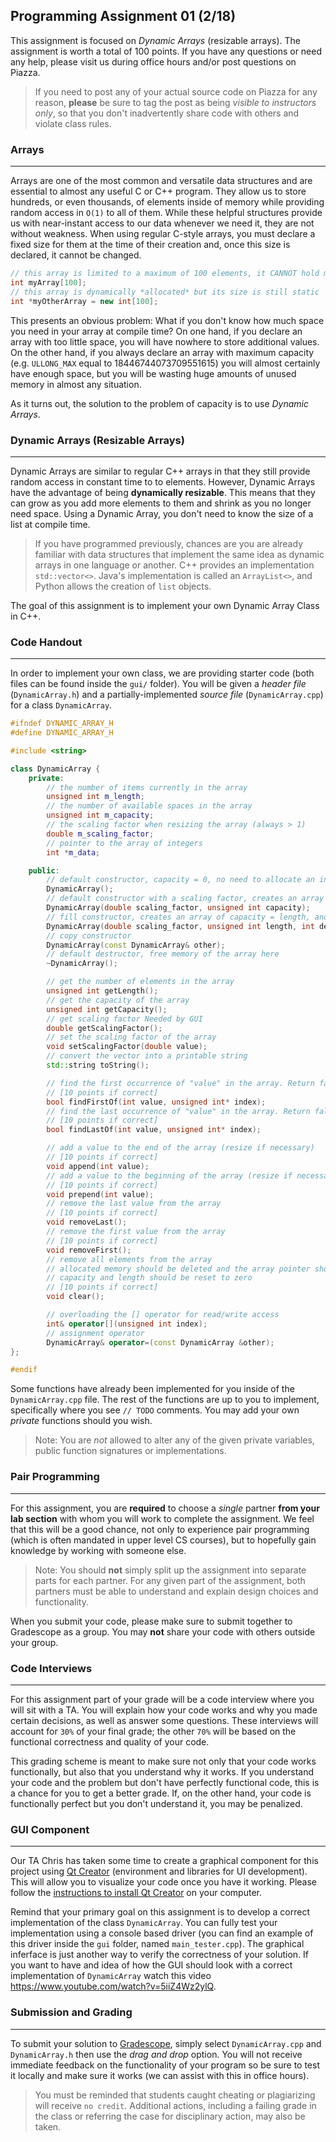 ## Programming Assignment 01 (2/18)

This assignment is focused on _Dynamic Arrays_ (resizable arrays). The assignment is worth a total of 100 points. If you have any questions or need any help, please visit us during office hours and/or post questions on Piazza.

> If you need to post any of your actual source code on Piazza for any reason, **please** be sure to tag the post as being *visible to instructors only*, so that you don't inadvertently share code with others and violate class rules.

### Arrays
-----
Arrays are one of the most common and versatile data structures and are essential to almost any useful C or C++ program. They allow us to store hundreds, or even thousands, of elements inside of memory while providing random access in `O(1)` to all of them. While these helpful structures provide us with near-instant access to our data whenever we need it, they are not without weakness. When using regular C-style arrays, you must declare a fixed size for them at the time of their creation and, once this size is declared, it cannot be changed.
```C++
// this array is limited to a maximum of 100 elements, it CANNOT hold more
int myArray[100];
// this array is dynamically *allocated* but its size is still static
int *myOtherArray = new int[100];
```
This presents an obvious problem: What if you don't know how much space you need in your array at compile time? On one hand, if you declare an array with too little space, you will have nowhere to store additional values. On the other hand, if you always declare an array with maximum capacity (e.g. `ULLONG_MAX` equal to 18446744073709551615) you will almost certainly have enough space, but you will be wasting huge amounts of unused memory in almost any situation.

As it turns out, the solution to the problem of capacity is to use *Dynamic Arrays*.

### Dynamic Arrays (Resizable Arrays)
-----
Dynamic Arrays are similar to regular C++ arrays in that they still provide random access in constant time to to elements. However, Dynamic Arrays have the advantage of being **dynamically resizable**. This means that they can grow as you add more elements to them and shrink as you no longer need space. Using a Dynamic Array, you don't need to know the size of a list at compile time.

>If you have programmed previously, chances are you are already familiar with data structures that implement the same idea as dynamic arrays in one language or another. C++ provides an implementation `std::vector<>`. Java's implementation is called an `ArrayList<>`, and Python allows the creation of `list` objects.

The goal of this assignment is to implement your own Dynamic Array Class in C++.

### Code Handout
-----
In order to implement your own class, we are providing starter code (both files can be found inside the `gui/` folder). You will be given a *header file* (`DynamicArray.h`) and a partially-implemented *source file* (`DynamicArray.cpp`) for a class `DynamicArray`.

```C++
#ifndef DYNAMIC_ARRAY_H
#define DYNAMIC_ARRAY_H

#include <string>

class DynamicArray {
    private:
        // the number of items currently in the array
        unsigned int m_length; 
        // the number of available spaces in the array
        unsigned int m_capacity; 
        // the scaling factor when resizing the array (always > 1)
        double m_scaling_factor; 
        // pointer to the array of integers
        int *m_data; 

    public:
        // default constructor, capacity = 0, no need to allocate an internal array yet
        DynamicArray(); 
        // default constructor with a scaling factor, creates an array with capacity = capacity
        DynamicArray(double scaling_factor, unsigned int capacity); 
        // fill constructor, creates an array of capacity = length, and set all values to `default_value`
        DynamicArray(double scaling_factor, unsigned int length, int default_value); 
        // copy constructor
        DynamicArray(const DynamicArray& other); 
        // default destructor, free memory of the array here
        ~DynamicArray(); 

        // get the number of elements in the array
        unsigned int getLength(); 
        // get the capacity of the array
        unsigned int getCapacity();
        // get scaling factor Needed by GUI 
        double getScalingFactor();
        // set the scaling factor of the array
        void setScalingFactor(double value); 
        // convert the vector into a printable string 
        std::string toString(); 

        // find the first occurrence of "value" in the array. Return false if the value is not found
        // [10 points if correct]
        bool findFirstOf(int value, unsigned int* index);
        // find the last occurrence of "value" in the array. Return false if the value is not found
        // [10 points if correct] 
        bool findLastOf(int value, unsigned int* index); 

        // add a value to the end of the array (resize if necessary)
        // [10 points if correct] 
        void append(int value); 
        // add a value to the beginning of the array (resize if necessary)
        // [10 points if correct] 
        void prepend(int value); 
        // remove the last value from the array
        // [10 points if correct] 
        void removeLast(); 
        // remove the first value from the array 
        // [10 points if correct] 
        void removeFirst(); 
        // remove all elements from the array 
        // allocated memory should be deleted and the array pointer should now point to NULL
        // capacity and length should be reset to zero
        // [10 points if correct] 
        void clear(); 

        // overloading the [] operator for read/write access
        int& operator[](unsigned int index); 
        // assignment operator
        DynamicArray& operator=(const DynamicArray &other); 
};

#endif
```

Some functions have already been implemented for you inside of the `DynamicArray.cpp` file. The rest of the functions are up to you to implement, specifically where you see `// TODO` comments. You may add your own _private_ functions should you wish.

>Note: You are _not_ allowed to alter any of the given private variables, public function signatures or implementations.

### Pair Programming
-----
For this assignment, you are __required__ to choose a *single* partner **from your lab section** with whom you will work to complete the assignment. We feel that this will be a good chance, not only to experience pair programming (which is often mandated in upper level CS courses), but to hopefully gain knowledge by working with someone else.

> Note: You should **not** simply split up the assignment into separate parts for each partner. For any given part of the assignment, both partners must be able to understand and explain design choices and functionality.

When you submit your code, please make sure to submit together to Gradescope as a group. You may **not** share your code with others outside your group.

### Code Interviews
-----
For this assignment part of your grade will be a code interview where you will sit with a TA. You will explain how your code works and why you made certain decisions, as well as answer some questions. These interviews will account for `30%` of your final grade; the other `70%` will be based on the functional correctness and quality of your code.

This grading scheme is meant to make sure not only that your code works functionally, but also that you understand why it works. If you understand your code and the problem but don't have perfectly functional code, this is a chance for you to get a better grade. If, on the other hand, your code is functionally perfect but you don't understand it, you may be penalized.

### GUI Component
-----
Our TA Chris has taken some time to create a graphical component for this project using [Qt Creator](https://www.qt.io/product) (environment and libraries for UI development). This will allow you to visualize your code once you have it working. Please follow the [instructions to install Qt Creator](./qt.md) on your computer.

Remind that your primary goal on this assignment is to develop a correct implementation of the class `DynamicArray`.  You can fully test your implementation using a console based driver (you can find an example of this driver inside the `gui` folder, named `main_tester.cpp`).  The graphical inferface is just another way to verify the correctness of your solution.  If you want to have and idea of how the GUI should look with a correct implementation of `DynamicArray` watch this video https://www.youtube.com/watch?v=5iiZ4Wz2ylQ.

### Submission and Grading
---
To submit your solution to [Gradescope](http://gradescope.com), simply select `DynamicArray.cpp` and `DynamicArray.h` then use the *drag and drop* option.  You will not receive immediate feedback on the functionality of your program so be sure to test it locally and make sure it works (we can assist with this in office hours).

> You must be reminded that students caught cheating or plagiarizing will receive `no credit`. Additional actions, including a failing grade in the class or referring the case for disciplinary action, may also be taken.
